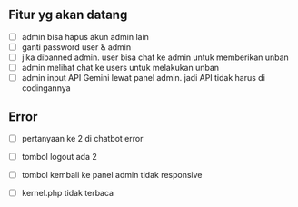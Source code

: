 ## Fitur yg akan datang

- [ ] admin bisa hapus akun admin lain
- [ ] ganti password user & admin
- [ ] jika dibanned admin. user bisa chat ke admin untuk memberikan unban
- [ ] admin melihat chat ke users untuk melakukan unban
- [ ] admin input API Gemini lewat panel admin. jadi API tidak harus di codingannya

## Error
- [ ] pertanyaan ke 2 di chatbot error
- [ ] tombol logout ada 2
- [ ] tombol kembali ke panel admin tidak responsive
- [ ] kernel.php tidak terbaca
       
